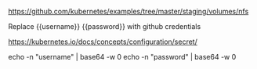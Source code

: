 https://github.com/kubernetes/examples/tree/master/staging/volumes/nfs

Replace {{username}} {{password}} with github credentials

https://kubernetes.io/docs/concepts/configuration/secret/

echo -n "username" | base64 -w 0
echo -n "password" | base64 -w 0

